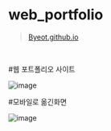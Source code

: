 # web_portfolio

>[Byeot.github.io](https://Byeot.github.io)

<br>


#웹 포트폴리오 사이트

![image](https://user-images.githubusercontent.com/94339420/204197238-ae7358ab-3c35-4d5b-bcad-07436d438197.png)


#모바일로 옮긴화면


![image](https://user-images.githubusercontent.com/94339420/204197337-b886213d-c9fc-4ab6-8c03-67f85bd957a8.png)
